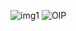 ![img1](https://github.com/user-attachments/assets/bc6e4902-82d1-4b8d-878c-7fa0f6e38866)
![OIP](https://github.com/user-attachments/assets/07902a71-6527-4165-a4d4-3791a35d9b71)
